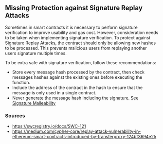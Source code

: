 ## Missing Protection against Signature Replay Attacks

Sometimes in smart contracts it is necessary to perform signature verification to improve usability and gas cost. However, consideration needs to be taken when implementing signature verification. To protect against Signature Replay Attacks, the contract should only be allowing new hashes to be processed. This prevents malicious users from replaying another users signature multiple times.

To be extra safe with signature verification, follow these recommendations:

- Store every message hash processed by the contract, then check messages hashes against the existing ones before executing the function.
- Include the address of the contract in the hash to ensure that the message is only used in a single contract.
- Never generate the message hash including the signature. See [Signature Malleability](https://github.com/KadenZipfel/smart-contract-attack-vectors/blob/master/attacks-and-vulnerabilites/signature-malleability.md)

### Sources

- https://swcregistry.io/docs/SWC-121
- https://medium.com/cypher-core/replay-attack-vulnerability-in-ethereum-smart-contracts-introduced-by-transferproxy-124bf3694e25